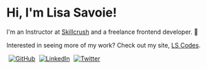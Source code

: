 # Hi, I'm Lisa Savoie! 

I'm an Instructor at [Skillcrush](https://skillcrush.com "This is where I work") and a freelance frontend developer. 🙂 

Interested in seeing more of my work? Check out my site, [LS Codes][1].

<a href="https://github.com/twosavoie" target="_blank" class="social-media-icons">![GitHub](https://img.shields.io/badge/GitHub-000000?style=for-the-badge&logo=GitHub&logoColor=white)</a>
<a href="https://www.linkedin.com/in/lisasavoie/" target="_blank" class="social-media-icons">![LinkedIn](https://img.shields.io/badge/LinkedIn-0A66C2?style=for-the-badge&logo=LinkedIn&logoColor=white)</a>
<a href="https://twitter.com/twosavoie" target="_blank" class="social-media-icons">![Twitter](https://img.shields.io/badge/Twitter-1DA1F2?style=for-the-badge&logo=Twitter&logoColor=white)</a>

<foreignObject>
    <style>
        .social-media-icons {
            padding-left: 5px;
        }
    </style>
</foreignObject>



[1]: https://lscodes.com


